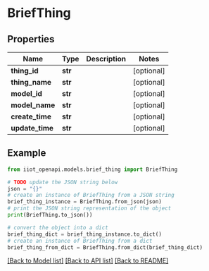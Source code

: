 # BriefThing


## Properties

Name | Type | Description | Notes
------------ | ------------- | ------------- | -------------
**thing_id** | **str** |  | [optional] 
**thing_name** | **str** |  | [optional] 
**model_id** | **str** |  | [optional] 
**model_name** | **str** |  | [optional] 
**create_time** | **str** |  | [optional] 
**update_time** | **str** |  | [optional] 

## Example

```python
from iiot_openapi.models.brief_thing import BriefThing

# TODO update the JSON string below
json = "{}"
# create an instance of BriefThing from a JSON string
brief_thing_instance = BriefThing.from_json(json)
# print the JSON string representation of the object
print(BriefThing.to_json())

# convert the object into a dict
brief_thing_dict = brief_thing_instance.to_dict()
# create an instance of BriefThing from a dict
brief_thing_from_dict = BriefThing.from_dict(brief_thing_dict)
```
[[Back to Model list]](../README.md#documentation-for-models) [[Back to API list]](../README.md#documentation-for-api-endpoints) [[Back to README]](../README.md)


